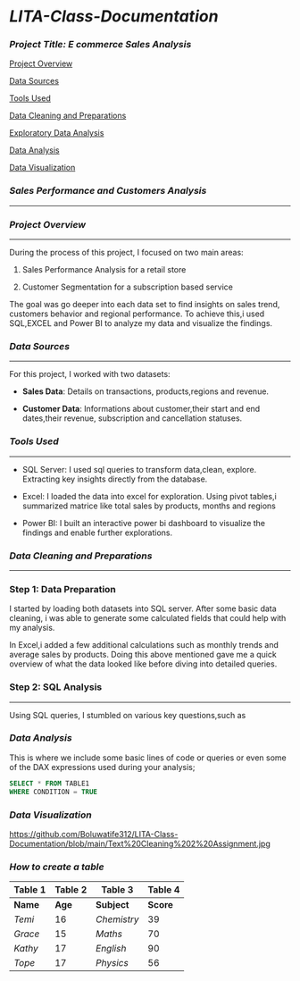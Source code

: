 # *LITA-Class-Documentation*

### *Project Title: E commerce Sales Analysis*

[Project Overview](#project-overview)

[Data Sources](#data-sources) 

[Tools Used](#tools-used) 

[Data Cleaning and Preparations](#data-cleaning-and-preparations)

[Exploratory Data Analysis](#exploratory-data-analysis)

[Data Analysis](#data-analysis)

[Data Visualization](#data-visualization)

### *Sales Performance and Customers Analysis*
------------
### *Project Overview*
-------------

During the process of this project, I focused on two main areas:
1. Sales Performance Analysis for a retail store

2. Customer Segmentation for a subscription based service

The goal was go deeper into each data set to find insights on sales trend, customers behavior and regional performance. To achieve this,i used SQL,EXCEL and Power BI to analyze my data and visualize the findings.

### *Data Sources* 
---------------

For this project, I worked with two datasets:
- **Sales Data**: Details on transactions, products,regions and revenue.

- **Customer Data**: Informations about customer,their start and end dates,their revenue, subscription and cancellation statuses. 

### *Tools Used*
----------

- SQL Server: I used sql queries to transform data,clean, explore. Extracting key insights directly from the database.
  
- Excel: I loaded the data into excel for exploration. Using pivot tables,i summarized matrice like total sales by products, months and regions

- Power BI: I built an interactive power bi dashboard to visualize the findings and enable further explorations.

### *Data Cleaning and Preparations*
----------------

### Step 1: Data Preparation 
 I started by loading both datasets into SQL server. After some basic data cleaning, i was able to generate some calculated fields that could help with my analysis.
 
 In Excel,i added a few additional calculations such as monthly trends and average sales by products. Doing this above mentioned gave me a quick overview of what the data looked like before diving into detailed queries.
   
### Step 2: SQL Analysis
----------------

Using SQL queries, I stumbled on various key questions,such as

### *Data Analysis* 
This is where we include some basic lines of code or queries or even some of the DAX expressions used during your analysis;

```SQL
SELECT * FROM TABLE1
WHERE CONDITION = TRUE
```

### *Data Visualization* 

https://github.com/Boluwatife312/LITA-Class-Documentation/blob/main/Text%20Cleaning%202%20Assignment.jpg

### *How to create a table*

|Table 1|Table 2|Table 3|Table 4|
|---------|---------|---------|---------|
|**Name**|**Age**|**Subject**|**Score**|
|*Temi*|16|*Chemistry*|39|
|*Grace*|15|*Maths*|70|
|*Kathy*|17|*English*|90|
|*Tope*|17|*Physics*|56|
